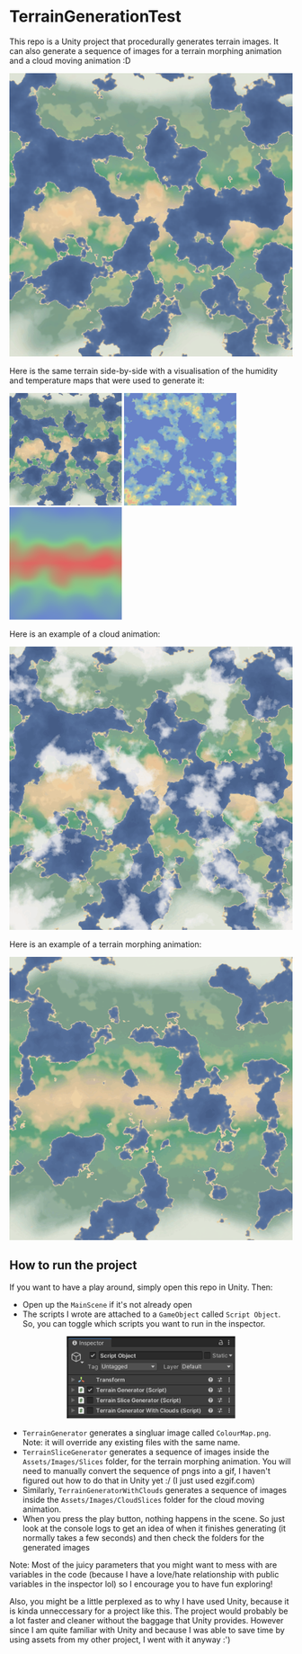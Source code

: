 # TerrainGenerationTest
This repo is a Unity project that procedurally generates terrain images. It can also generate a sequence of images for a terrain morphing animation and a cloud moving animation :D

<p align="left">
  <img src="Assets/Images/ColourMap.png" width="600" >
</p>

Here is the same terrain side-by-side with a visualisation of the humidity and temperature maps that were used to generate it:
<p align="left">
  <img src="Assets/Images/ColourMap.png" width="200" >
  <img src="Assets/Images/HumidityMap.png" width="200" title="Humidity Map">
  <img src="Assets/Images/TemperatureMap.png" width="200" >
</p>

Here is an example of a cloud animation:
<p align="left">
  <img src="Assets/Gifs/Clouds.gif" width="600" >
</p>

Here is an example of a terrain morphing animation:
<p align="left">
  <img src="Assets/Gifs/Terrain.gif" width="600" >
</p>

## How to run the project
If you want to have a play around, simply open this repo in Unity. Then:
- Open up the `MainScene` if it's not already open
- The scripts I wrote are attached to a `GameObject` called `Script Object`. So, you can toggle which scripts you want to run in the inspector. 
<p align="center">
  <img src="Assets/Images/Screen Shot 2022-04-22 at 10.25.37 am.png" width="300" >
</p>

- `TerrainGenerator` generates a singluar image called `ColourMap.png`. Note: it will override any existing files with the same name.
- `TerrainSliceGenerator` generates a sequence of images inside the `Assets/Images/Slices` folder, for the terrain morphing animation. You will need to manually convert the sequence of pngs into a gif, I haven't figured out how to do that in Unity yet :/ (I just used ezgif.com)
- Similarly, `TerrainGeneratorWithClouds` generates a sequence of images inside the `Assets/Images/CloudSlices` folder for the cloud moving animation.
- When you press the play button, nothing happens in the scene. So just look at the console logs to get an idea of when it finishes generating (it normally takes a few seconds) and then check the folders for the generated images

Note: Most of the juicy parameters that you might want to mess with are variables in the code (because I have a love/hate relationship with public variables in the inspector lol) so I encourage you to have fun exploring!

Also, you might be a little perplexed as to why I have used Unity, because it is kinda unneccessary for a project like this. The project would probably be a lot faster and cleaner without the baggage that Unity provides. However since I am quite familiar with Unity and because I was able to save time by using assets from my other project, I went with it anyway :')